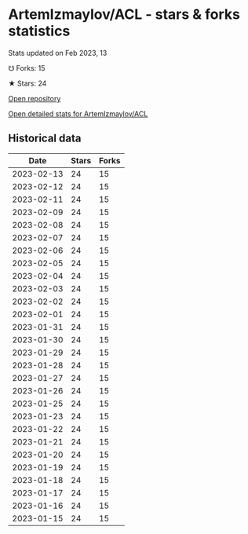 # ArtemIzmaylov/ACL - stars & forks statistics

Stats updated on Feb 2023, 13

☋ Forks: 15

★ Stars: 24

[Open repository](https://github.com/ArtemIzmaylov/ACL)

[Open detailed stats for ArtemIzmaylov/ACL](https://reviewgithub.com/rep/ArtemIzmaylov/ACL)

## Historical data
| Date | Stars | Forks |
|------|-------|-------|
| 2023-02-13 | 24 | 15 | 
| 2023-02-12 | 24 | 15 | 
| 2023-02-11 | 24 | 15 | 
| 2023-02-09 | 24 | 15 | 
| 2023-02-08 | 24 | 15 | 
| 2023-02-07 | 24 | 15 | 
| 2023-02-06 | 24 | 15 | 
| 2023-02-05 | 24 | 15 | 
| 2023-02-04 | 24 | 15 | 
| 2023-02-03 | 24 | 15 | 
| 2023-02-02 | 24 | 15 | 
| 2023-02-01 | 24 | 15 | 
| 2023-01-31 | 24 | 15 | 
| 2023-01-30 | 24 | 15 | 
| 2023-01-29 | 24 | 15 | 
| 2023-01-28 | 24 | 15 | 
| 2023-01-27 | 24 | 15 | 
| 2023-01-26 | 24 | 15 | 
| 2023-01-25 | 24 | 15 | 
| 2023-01-23 | 24 | 15 | 
| 2023-01-22 | 24 | 15 | 
| 2023-01-21 | 24 | 15 | 
| 2023-01-20 | 24 | 15 | 
| 2023-01-19 | 24 | 15 | 
| 2023-01-18 | 24 | 15 | 
| 2023-01-17 | 24 | 15 | 
| 2023-01-16 | 24 | 15 | 
| 2023-01-15 | 24 | 15 | 

